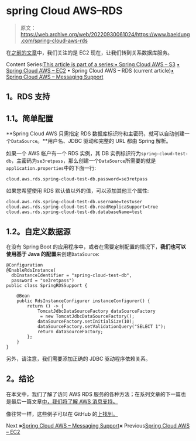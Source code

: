 # spring Cloud AWS–RDS

> 原文：<https://web.archive.org/web/20220930061024/https://www.baeldung.com/spring-cloud-aws-rds>

在[之前的文章](/web/20220627083636/https://www.baeldung.com/spring-cloud-aws-ec2)中，我们关注的是 EC2 现在，让我们转到关系数据库服务。

Content Series:[This article is part of a series:](javascript:void(0);)[• Spring Cloud AWS – S3](/web/20220627083636/https://www.baeldung.com/spring-cloud-aws-s3)
[• Spring Cloud AWS – EC2](/web/20220627083636/https://www.baeldung.com/spring-cloud-aws-ec2)
• Spring Cloud AWS – RDS (current article)[• Spring Cloud AWS – Messaging Support](/web/20220627083636/https://www.baeldung.com/spring-cloud-aws-messaging)

## 1。RDS 支持

## 1.1。简单配置

**Spring Cloud AWS 只需指定 RDS 数据库标识符和主密码，就可以自动创建一个`DataSource`。**用户名、JDBC 驱动和完整的 URL 都由 Spring 解析。

如果一个 AWS 帐户有一个 RDS 实例，其 DB 实例标识符为`spring-cloud-test-db`，主密码为`se3retpass`，那么创建一个`DataSource`所需要的就是`application.properties`中的下面一行:

```
cloud.aws.rds.spring-cloud-test-db.password=se3retpass
```

如果您希望使用 RDS 默认值以外的值，可以添加其他三个属性:

```
cloud.aws.rds.spring-cloud-test-db.username=testuser
cloud.aws.rds.spring-cloud-test-db.readReplicaSupport=true
cloud.aws.rds.spring-cloud-test-db.databaseName=test
```

## 1.2。自定义数据源

在没有 Spring Boot 的应用程序中，或者在需要定制配置的情况下，**我们也可以使用基于 Java 的配置**来创建`DataSource`:

```
@Configuration
@EnableRdsInstance(
  dbInstanceIdentifier = "spring-cloud-test-db", 
  password = "se3retpass")
public class SpringRDSSupport {

    @Bean
    public RdsInstanceConfigurer instanceConfigurer() {
        return () -> {
            TomcatJdbcDataSourceFactory dataSourceFactory
             = new TomcatJdbcDataSourceFactory();
            dataSourceFactory.setInitialSize(10);
            dataSourceFactory.setValidationQuery("SELECT 1");
            return dataSourceFactory;
        };
    }
}
```

另外，请注意，我们需要添加正确的 JDBC 驱动程序依赖关系。

## 2。结论

在本文中，我们了解了访问 AWS RDS 服务的各种方法；在系列文章的下一篇也是最后一篇文章[中，我们将了解 AWS 消息支持。](/web/20220627083636/https://www.baeldung.com/spring-cloud-aws-messaging)

像往常一样，这些例子可以在 GitHub 的[上找到。](https://web.archive.org/web/20220627083636/https://github.com/eugenp/tutorials/tree/master/spring-cloud-modules/spring-cloud-aws)

Next **»**[Spring Cloud AWS – Messaging Support](/web/20220627083636/https://www.baeldung.com/spring-cloud-aws-messaging)**«** Previous[Spring Cloud AWS – EC2](/web/20220627083636/https://www.baeldung.com/spring-cloud-aws-ec2)
